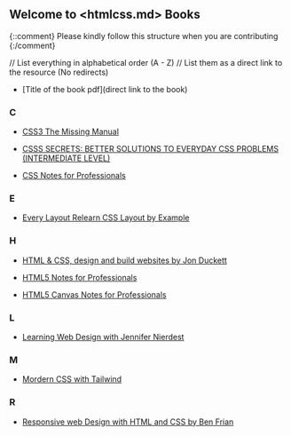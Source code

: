 ## Welcome to <htmlcss.md> Books

{::comment}
Please kindly follow this structure when you are contributing
{:/comment}

// List everything in alphabetical order (A - Z)
// List them as a direct link to the resource (No redirects)

- [Title of the book pdf](direct link to the book)

### C
- [CSS3 The Missing Manual](https://drive.google.com/file/d/1L3tVGwLb_ZMbdfq7gmV75Ixl96CuOty0/view?usp=share_link)

- [CSSS SECRETS: BETTER SOLUTIONS TO EVERYDAY CSS PROBLEMS (INTERMEDIATE LEVEL)](https://www.pdfdrive.com/css-secrets-better-solutions-to-everyday-web-design-problems-e177990723.html)

- [CSS  Notes for Professionals](https://drive.google.com/file/d/1FJl8Yc5mP7Rvjx-z7CzT2D8AY4EcnwsC/view?usp=sharing)

### E
- [Every Layout Relearn CSS Layout by Example](https://drive.google.com/file/d/1L3tVGwLb_ZMbdfq7gmV75Ixl96CuOty0/view?usp=share_link)

### H
- [HTML & CSS, design and build websites by Jon Duckett](https://drive.google.com/file/d/1ax986S5awKo4VSFojUn19HDAaeZIXvoI/view?usp=sharing)

- [HTML5 Notes for Professionals](https://drive.google.com/file/d/1k4VDZDI_yqWAQpkqagXfe9tS-3VSAWIz/view?usp=sharing)

- [HTML5 Canvas Notes for Professionals](https://goalkicker.com/HTML5CanvasBook/)

### L
- [Learning Web Design with Jennifer Nierdest](https://drive.google.com/file/d/1LBkKHv0BUKa6HW4bFNqOs_Sut6yjbmvy/view?usp=share_link)

### M
- [Mordern CSS with Tailwind](https://drive.google.com/file/d/1L8GZdQUdbBHYW88fgOhAN1pfz2wgWp2e/view?usp=share_link)

### R
- [Responsive web Design with HTML and CSS by Ben Frian](https://drive.google.com/file/d/1LBmHA6enY7eLRuh83mXi-ANvT6fPjSK2/view?usp=share_link)

